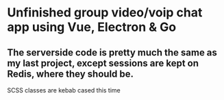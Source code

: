 # Unfinished group video/voip chat app using Vue, Electron & Go

## The serverside code is pretty much the same as my last project, except sessions are kept on Redis, where they should be.

SCSS classes are kebab cased this time